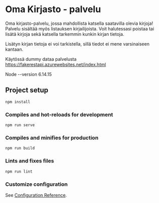 # Oma Kirjasto - palvelu

Oma kirjasto-palvelu, jossa mahdollista katsella saatavilla olevia kirjoja! Palvelu sisältää myös listauksen kirjailijoista. Voit halutessasi poistaa tai lisätä kirjoja sekä katsella tarkemmin kunkin kirjan tietoja.

Lisätyn kirjan tietoja ei voi tarkistella, sillä tiedot ei mene varsinaiseen kantaan.

Käytössä dummy dataa palvelusta https://fakerestapi.azurewebsites.net/index.html

Node --version 6.14.15

## Project setup
```
npm install
```

### Compiles and hot-reloads for development
```
npm run serve
```

### Compiles and minifies for production
```
npm run build
```

### Lints and fixes files
```
npm run lint
```

### Customize configuration
See [Configuration Reference](https://cli.vuejs.org/config/).
